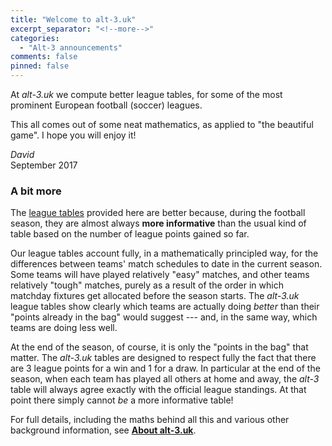 ```yaml
---
title: "Welcome to alt-3.uk"
excerpt_separator: "<!--more-->"
categories:
  - "Alt-3 announcements"
comments: false
pinned: false
---
```


At *alt-3.uk* we compute better league tables, for some of the most prominent 
European football (soccer) leagues.

This all comes out of some neat mathematics, as applied to "the beautiful game".
I hope you will enjoy it!

*David*  
September 2017

### A bit more

The [league tables](/leagues) provided here are better because, during the football season, 
they are almost always **more informative** than the usual kind of table 
based on the number of league points gained so far.

Our league tables account fully, in a mathematically principled way,
for the differences between teams' match schedules to date in
the current season.  Some teams will have played relatively "easy" matches,
and other teams relatively "tough" matches, purely as a result of the order 
in which matchday fixtures get allocated before the season starts. 
The *alt-3.uk* league tables show clearly which teams are actually doing *better* 
than their "points already in the bag" would suggest --- 
and, in the same way, which teams are doing less well.

At the end of the season, of course, it is only the "points in the bag" that matter.  The 
*alt-3.uk* tables are designed to respect fully
the fact that there are 3 league points for a win and 
1 for a draw. In particular at the end of the season, when each team has played
all others at home and away, the *alt-3* table will always agree exactly with the 
official league standings. 
At that point there simply cannot *be* a more informative table!

For full details, including the maths behind all this 
and various other background information, 
see [**About alt-3.uk**](/about).




